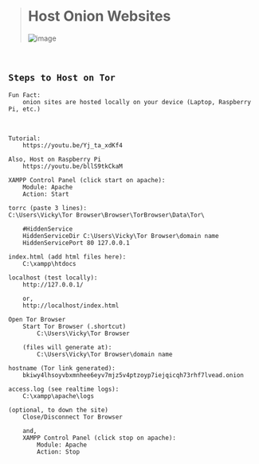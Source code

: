 ># Host Onion Websites
>
>![image](https://github.com/imvickykumar999/Host-Onion/assets/50515418/5ccf936b-9c7c-4c50-9c25-2e6cc32c8667)

<br>

## `Steps to Host on Tor`

    Fun Fact: 
        onion sites are hosted locally on your device (Laptop, Raspberry Pi, etc.)

<br>

    Tutorial: 
        https://youtu.be/Yj_ta_xdKf4

    Also, Host on Raspberry Pi
        https://youtu.be/bllS9tkCkaM

    XAMPP Control Panel (click start on apache):
        Module: Apache
        Action: Start

    torrc (paste 3 lines): 
    C:\Users\Vicky\Tor Browser\Browser\TorBrowser\Data\Tor\

        #HiddenService
        HiddenServiceDir C:\Users\Vicky\Tor Browser\domain name
        HiddenServicePort 80 127.0.0.1

    index.html (add html files here): 
        C:\xampp\htdocs

    localhost (test locally):
        http://127.0.0.1/

        or,
        http://localhost/index.html
        
    Open Tor Browser 
        Start Tor Browser (.shortcut)
            C:\Users\Vicky\Tor Browser

        (files will generate at):
            C:\Users\Vicky\Tor Browser\domain name

    hostname (Tor link generated):
        bkiwy4lhsoyvbxmnhee6eyv7mjz5v4ptzoyp7iejqicqh73rhf7lvead.onion

    access.log (see realtime logs): 
        C:\xampp\apache\logs

    (optional, to down the site)
        Close/Disconnect Tor Browser

        and,
        XAMPP Control Panel (click stop on apache):
            Module: Apache
            Action: Stop
